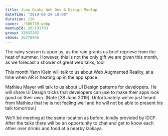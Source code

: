 ```yaml
---
title: June Osaka Web Dev & Design Meetup
dateTime: "2019-06-29 18:00"
duration: 120
cover: ./506739.webp
meetupId: 262191703
group: 15632202
venue: 26378946
---
```


The rainy season is upon us, as the rain grants us brief reprieve from the heat of summer. However, this is not the only gift we are given this month, as we forecast a shower of great web talks, too!

This month Yann Klein will talk to us about Web Augmented Reality, at a time when AR is heating up in the app space.

Mathieu Mayer will talk to us about UI Design patterns for developers. He will share UI Design tricks that developers can use to make their apps look good on their own. (Note [28 June 2019]: Unfortunately we've just heard from Mathieu that he is not feeling well and he will not be able to present his talk tomorrow.)

We'll be meeting at the same location as before, kindly provided by IDCF. After the talks there will be an opportunity to chat and get to know each other over drinks and food at a nearby izakaya.
